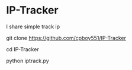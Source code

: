 # IP-Tracker
I share simple track ip

git clone https://github.com/cpboy551/IP-Tracker

cd IP-Tracker

python iptrack.py
